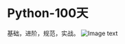 # Python-100天
基础，进阶，规范，实战。
![Image text](https://raw.github.com/yourName/repositpry/master/yourprojectName/img-folder/test.jpg)
